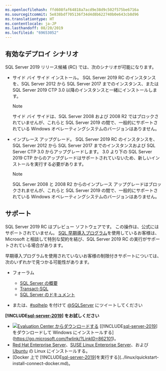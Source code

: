 ```yaml
---
ms.openlocfilehash: ffd608faf64818a7acd9e38d9c502f575be6716a
ms.sourcegitcommit: 5e838bdf705136f34d4d8b622740b0e643cb8d96
ms.translationtype: HT
ms.contentlocale: ja-JP
ms.lasthandoff: 08/20/2019
ms.locfileid: "69653052"
---
```

## <a name="enabled-deployment-scenarios"></a>有効なデプロイ シナリオ

SQL Server 2019 リリース候補 (RC) では、次のシナリオが可能になります。

- サイド バイ サイド インストール。 SQL Server 2019 RC のインスタンスを、SQL Server 2012 から SQL Server 2017 までのインスタンス、または SQL Server 2019 CTP 3.0 以降のインスタンスと一緒にインストールします。
   >[!NOTE]
   >サイド バイ サイドは、SQL Server 2008 および 2008 R2 ではブロックされていませんが、これらと SQL Server 2019 の間で、一般的にサポートされている Windows オペレーティングシステムのバージョンはありません。
- インプレース アップグレード。 SQL Server 2019 RC のインスタンスを、SQL Server 2012 から SQL Server 2017 までのインスタンスおよび SQL Server CTP 3.0 からアップグレードします。 3\.0 より下の SQL Server 2019 CTP からのアップグレードはサポートされていないため、新しいインストールを実行する必要があります。
   >[!NOTE]
   >SQL Server 2008 と 2008 R2 からのインプレース アップグレードはブロックされませんが、これらと SQL Server 2019 の間で、一般的にサポートされている Windows オペレーティングシステムのバージョンはありません。

## <a name="support"></a>サポート

SQL Server 2019 RC はプレビュー ソフトウェアです。 この操作は、公式にはサポートされていません。 [SQL 早期導入プログラム](http://aka.ms/sqleap)を使用しているお客様は、Microsoft と相談して特別な契約を結び、SQL Server 2019 RC の実行がサポートされている場合があります。

早期導入プログラムを使用されていないお客様の制限付きサポートについては、次のいずれかで見つかる可能性があります。

- フォーラム
  - [SQL Server の概要](https://social.msdn.microsoft.com/Forums/sqlserver/en-US/home?forum=sqlgetstarted)
  - [Transact-SQL](https://social.msdn.microsoft.com/Forums/sqlserver/en-US/home?forum=transactsql)
  - [SQL Server のドキュメント](https://social.msdn.microsoft.com/Forums/sqlserver/en-US/home?forum=sqldocumentation)

- または、[#sqlhelp](https://twitter.com/search?q=%23sqlhelp) を付けて [@SQLServer](https://twitter.com/SQLServer) にツイートしてください

**[!INCLUDE[sql-server-2019](../includes/sssqlv15-md.md)] をお試しください**

- [![Evaluation Center からダウンロードする](../includes/media/download2.png)](https://go.microsoft.com/fwlink/?LinkID=862101) [[!INCLUDE[sql-server-2019](../includes/sssqlv15-md.md)] をダウンロードして Windows にインストールする](https://go.microsoft.com/fwlink/?LinkID=862101)。
- [Red Hat Enterprise Server](../linux/quickstart-install-connect-red-hat.md)、[SUSE Linux Enterprise Server](../linux/quickstart-install-connect-suse.md)、および [Ubuntu](../linux/quickstart-install-connect-ubuntu.md) の Linux にインストールする。
- [Docker 上で [!INCLUDE[sql-server-2019](../includes/sssqlv15-md.md)]を実行する](../linux/quickstart-install-connect-docker.md)。